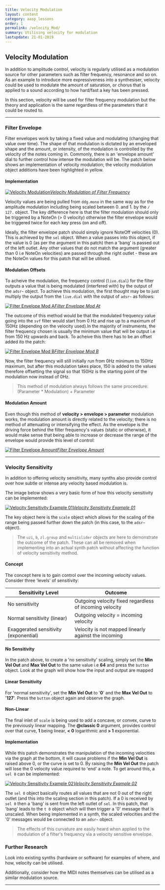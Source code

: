 ```yaml
---
title: Velocity Modulation
layout: content
category: aasp_lessons
order: 1
permalink: /velocity_Mod/
summary: Utilising velocity for modulation
lastupdate: 21-01-2019
---
```


## Velocity Modulation

In addition to amplitude control, velocity is regularly utilised as a modulation source for other parameters such as filter frequency, resonance and so on. As an example to introduce more expressiveness into a synthesiser, velocity could be used to modulate the amount of saturation, or chorus that is applied to a sound according to how hard/fast a key has been pressed.

In this section, velocity will be used for filter frequency modulation but the theory and application is the same regardless of the parameters that it could be routed to.

---

### Filter Envelope

Filter envelopes work by taking a fixed value and modulating (changing that value over time). The shape of that modulation is dictated by an enveloped shape and the amount, or intensity, of the modulation is controlled by the velocity of the notes coming in. Commonly, there is an 'envelope amount' dial to further control how intense the modulation will be. The patch below shows an implementation of velocity modulation; the velocity modulation object additions have been highlighted in yellow.



#### Implementation

[![Velocity Modulation](/assets/img/aasp_monosynth_12_velMod.png)*Velocity Modulation of Filter Frequency*](/assets/img/aasp_monosynth_12_velMod.png)


Velocity values are being pulled from `ddg.mono` in the same way as for the amplitude modulation including being scaled between 0. and 1. by the `/ 127.` object. The key difference here is that the filter modulation should only be triggered by a NoteOn (> 0 velocity) otherwise the filter envelope would be triggered twice for each key press (on and off).

Ideally, the filter envelope patch should simply ignore NoteOff velocities (0). This is achieved by the `sel` object. When a value passes into this object, if the value is 0 (as per the argument in this patch) then a 'bang' is passed out of the left outlet. Any other values that do not match the argument (greater than 0 i.e NoteOn velocities) are passed through the right outlet - these are the NoteOn values for this patch that will be utilised.

#### Modulation Offsets

To acheive the modulation, the frequency control (`live.dial`) for the filter outputs a value that is being modulated (interfered with) by the output of the `adsr~` object. To achieve this modulation, the first thought may be to just multiply the output from the `live.dial` with the output of `adsr~` as follows:

[![Filter Envelope Mod A](/assets/img/aasp_monosynth_13.png)*Filter Envelope Mod At*](/assets/img/aasp_monosynth_13.png)

The outcome of this method would be that the modulated frequency value going into the `svf` filter would start from 0 Hz and rise up to a maximum of 150Hz (depending on the velocity used).In the majority of instruments, the filter frequency chosen is usually the minimum value that will be output i.e from 150 Hz upwards and back. To acheive this there has to be an offset added ito the patch:

[![Filter Envelope Mod B](/assets/img/aasp_monosynth_14.png)*Filter Envelope Mod B*](/assets/img/aasp_monosynth_14.png)

Now, the filter frequency will still initially run from 0Hz minimum to 150Hz maximum, but after this modulation takes place, 150 is added to the values therefore offsetting the signal so that 150Hz is the starting point of the modulation now instead of 0Hz.

> This method of modulation always follows the same proceedure: (Parameter * Modulation) + Parameter

#### Modulation Amount

Even though this method of **velocity > envelope > parameter** modulation works, the modulation amount is directly related to the velocity; there is no method of attenuating or intensifying the effect. As the envelope is the driving force behind the filter frequency's values (static or otherwise), it would make sense that being able to increase or decrease the range of the envelope would provide this level of control:

[![Filter Envelope Amount](/assets/img/aasp_monosynth_15.png)*Filter Envelope Amount*](/assets/img/aasp_monosynth_15.png)

---

### Velocity Sensitivity
In addition to offering velocity sensitivity, many synths also provide control over how subtle or intense any velocity based modulation is.

The image below shows a very basic form of how this velocity sensitivity can be implemented:

[![Velocity Sensitivity Example 01](/assets/img/aasp_velSen_01.png)*Velocity Sensitivity Example 01*](/assets/img/aasp_velSen_01.png)

The key object here is the `scale` object which allows for the scaling of the range being passed further down the patch (in this case, to the `adsr~` object).

>The `uzi`, `b`, `zl.group` and `multislider` objects are here to demonstrate the outcome of the patch. These can all be removed when implementing into an actual synth patch without affecting the function of velocity sensitivity method.

#### Concept
The concept here is to gain control over the incoming velocity values. Consider three 'levels' of sensitivity:

| Sensitivity Level                    | Outcome                                                 |
| ------------------------------------ | ------------------------------------------------------- |
| No sensitivity                       | Outgoing velocity fixed regardless of incoming velocity |
| Normal sensitivity (linear)          | Outgoing velocity = incoming velocity                   |
| Exaggerated sensitivity (exponential) | Velocity is not mapped linearly against the incoming    |

#### No Sensitivity
In the patch above, to create a 'no sensitivity' scaling, simply set the **Min Vel Out** and **Max Vel Out** to the same value i.e **64** and press the `button` object. Look at the graph will show how the input and output are mapped

#### Linear Sensitivity
For 'normal sensitivity', set the **Min Vel Out** to '**0**' and the **Max Vel Out** to '**127**'. Press the `button` object again and observe the graph.

#### Non-Linear
The final inlet of `scale` is being used to add a concave, or convex, curve to the previously linear mapping. The **@classic 0** argument, provides control over that curve, **1** being linear, **< 0** logarithmic and **> 1** exponential.

#### Implementation

While this patch demonstrates the manipulation of the incoming velocities via the graph at the bottom, it will cause problems if the **Min Vel Out** is raised above 0, or the curve is set to 0. By raising the **Min Vel Out** the patch will lose the 0 velocity value required to 'end' a note. To get around this, a `sel 0` can be implemented:


[![Velocity Sensitivity Example 02](/assets/img/aasp_velSen_02.png)*Velocity Sensitivity Example 02*](/assets/img/aasp_velSen_02.png)

The `sel 0` object basically routes all values that are not 0 out of the right outlet (and this into the scaling section in this patch). If a 0 is received by `sel 0` then a 'bang' is sent from the left outlet of `sel`. In this patch, that 'bang' leads to the `t 0` object which will then trigger a '0' message that is unscaled. When being implemented in a synth, the scaled velocities and the '0' messages would be connected to an `adsr~` object.

>The effects of this curvature are easily heard when applied to the modulation of a filter's frequency via a velocity sensitive envelope.

### Further Research
Look into existing synths (hardware or software) for examples of where, and how, velocity can be utilised.

Additionally, consider how the MIDI notes themselves can be utilised as a similar modulation source.

---
